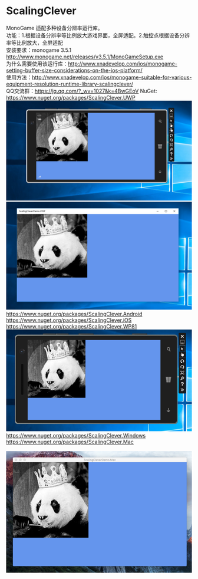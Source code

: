 ﻿# ScalingClever
MonoGame 适配多种设备分辨率运行库。<br>
功能：1.根据设备分辨率等比例放大游戏界面，全屏适配。2.触控点根据设备分辨率等比例放大，全屏适配<br>
安装要求：monogame 3.5.1 http://www.monogame.net/releases/v3.5.1/MonoGameSetup.exe<br>
为什么需要使用该运行库：http://www.xnadevelop.com/ios/monogame-setting-buffer-size-considerations-on-the-ios-platform/<br>
使用方法：http://www.xnadevelop.com/ios/monogame-suitable-for-various-equipment-resolution-runtime-library-scalingclever/<br>
QQ交流群：https://jq.qq.com/?_wv=1027&k=4BwGEoV
NuGet:<br>
https://www.nuget.org/packages/ScalingClever.UWP<br>
![image](https://github.com/chengcong/ScalingClever/blob/master/ScalingClever/screenshots/uwpmobile.png)
![image](https://github.com/chengcong/ScalingClever/blob/master/ScalingClever/screenshots/uwppc.png)
https://www.nuget.org/packages/ScalingClever.Android<br>
https://www.nuget.org/packages/ScalingClever.iOS<br>
https://www.nuget.org/packages/ScalingClever.WP81<br>
![image](https://github.com/chengcong/ScalingClever/blob/master/ScalingClever/screenshots/wp81.png)
https://www.nuget.org/packages/ScalingClever.Windows<br>
https://www.nuget.org/packages/ScalingClever.Mac<br>
<br>
![image](https://github.com/chengcong/ScalingClever/blob/master/ScalingClever/screenshots/macos.png)

